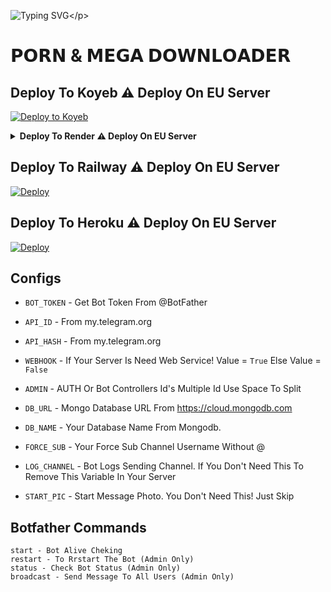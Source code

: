 ![Typing SVG](https://readme-typing-svg.herokuapp.com/?lines=𝗪𝗘𝗟𝗖𝗢𝗠+𝗧𝗢+𝐓𝐇𝐄+𝐒𝐍𝐎𝐖𝐁𝐀𝐋𝐋+𝐁𝐎𝐓!;𝗖𝗥𝗘𝗔𝗧𝗘𝗗+𝗕𝗬+𝗦𝗡𝗢𝗪𝗕𝗔𝗟𝗟!;𝗔+𝗦𝗜𝗠𝗣𝗟𝗘+𝗧𝗚+𝗗𝗢𝗪𝗡𝗟𝗢𝗔𝗗𝗘𝗥+𝗕𝗢𝗧!)</p>

# 𝗣𝗢𝗥𝗡 & 𝗠𝗘𝗚𝗔 𝗗𝗢𝗪𝗡𝗟𝗢𝗔𝗗𝗘𝗥



## Deploy To Koyeb ⚠️ Deploy On EU Server

[![Deploy to Koyeb](https://www.koyeb.com/static/images/deploy/button.svg)](https://app.koyeb.com/deploy?type=git&repository=github.com/Snowball-0/Porn-Mega-Downloader-TG&env[BOT_TOKEN]&env[API_ID]&env[API_HASH]&env[WEBHOOK]=True&env[ADMIN]&env[DB_URL]&env[DB_NAME]=SnowPro_Users&env[FORCE_SUB]&env[START_PIC]&env[LOG_CHANNEL]=You%20Dont%20Need%20LogChannel%20To%20Remove%20This%20Variable&run_command=python%20bot.py&branch=main&name=Porn-Mega-Downloader-TG) 

<details>
<summary> <b> Deploy To Render ⚠️ Deploy On EU Server </b> </summary>
  <br>
  [![Deploy to Render](https://render.com/images/deploy-to-render-button.svg)](https://render.com/deploy?repo=https://github.com/Snowball-0/Porn-Mega-Downloader-TG)

</details>

## Deploy To Railway ⚠️ Deploy On EU Server

<a href="https://graph.org/file/fabd75cd5043d2cfdc13d.jpg"><img src="https://railway.app/button.svg" alt="Deploy"></a>

## Deploy To Heroku ⚠️ Deploy On EU Server

<a href="https://heroku.com/deploy?template=https://github.com/Snowball-0/Porn-Mega-Downloader-TG"><img src="https://www.herokucdn.com/deploy/button.svg" alt="Deploy"></a>


## Configs 

* `BOT_TOKEN`  - Get Bot Token From @BotFather

* `API_ID` - From my.telegram.org 

* `API_HASH` - From my.telegram.org

* `WEBHOOK` - If Your Server Is Need Web Service! Value = `True` Else Value = `False`

* `ADMIN` - AUTH Or Bot Controllers Id's Multiple Id Use Space To Split 

* `DB_URL`  - Mongo Database URL From https://cloud.mongodb.com

* `DB_NAME`  - Your Database Name From Mongodb. 

* `FORCE_SUB` - Your Force Sub Channel Username Without @

* `LOG_CHANNEL` - Bot Logs Sending Channel. If You Don't Need This To Remove This Variable In Your Server

* `START_PIC` - Start Message Photo. You Don't Need This! Just Skip

## Botfather Commands
```
start - Bot Alive Cheking
restart - To Rrstart The Bot (Admin Only)
status - Check Bot Status (Admin Only)
broadcast - Send Message To All Users (Admin Only)
```
